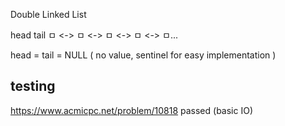 
Double Linked List

head                        tail
  ㅁ <-> ㅁ <-> ㅁ <-> ㅁ <-> ㅁ...

head = tail = NULL ( no value, sentinel for easy implementation )




## testing

https://www.acmicpc.net/problem/10818 passed (basic IO)

